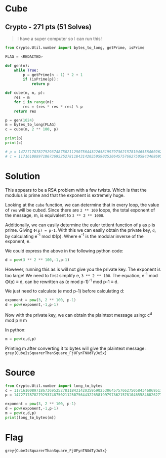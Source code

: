 # Cube
## Crypto - 271 pts (51 Solves)

> I have a super computer so I can run this!

``` python
from Crypto.Util.number import bytes_to_long, getPrime, isPrime

FLAG = <REDACTED>

def gen(n):
    while True:
        p = getPrime(n - 1) * 2 + 1
        if (isPrime(p)):
            return p

def cube(m, n, p):
    res = m
    for i in range(n):
        res = (res * res * res) % p
    return res

p = gen(1024)
m = bytes_to_long(FLAG)
c = cube(m, 2 ** 100, p)

print(p)
print(c)

# p = 147271787827929374875021125075644322658199797362157810465584602627709052665153637157027284239972360505065250939071494710661089022260751215312981674288246413821920620065721158367282080824823494257083257784305248518512283466952090977840589689160607681176791401729705268519662036067738830529129470059752131312559
# c = 117161008971867369525278118431420359590253064575766275058434686951139287312472337733007748860692306037011621762414693540474268832444018133392145498303438944989809563579460392165032736630619930502524106312155019251740588974743475569686312108671045987239439227420716606411244839847197214002961245189316124796380
```

# Solution
This appears to be a RSA problem with a few twists. Which is that the modulus is prime and that the exponent is extremely huge.

Looking at the ```cube``` function, we can determine that in every loop, the value of ```res``` will be cubed. 
Since there are ```2 ** 100``` loops, the total exponent of the message, m, is equivalent to ```3 ** 2 ** 1000```.

Additionally, we can easily determine the euler totient function of ```p``` as ```p``` is prime. Giving  ```Φ(p) = p-1```.
With this we can easily obtain the private key, ```d```, by calculating e<sup>-1</sup> mod Φ(p). Where e<sup>-1</sup> is the modolar inverse of the exponent, e.

We could express the above in the following python code:
``` python
d = pow(3 ** 2 ** 100,-1,p-1)
```

However, running this as is will not give you the private key. The exponent is too large! We need to first simplify e, ```3 ** 2 ** 100```.
The equation, e<sup>-1</sup> mod Φ(p) ≡ d, can be rewritten as  (e mod p-1)<sup>-1</sup> mod p-1 ≡ d. 

We just need to calculate (e mod p-1) before calculating d:
``` python
exponent = pow(3, 2 ** 100, p-1)
d = pow(exponent,-1,p-1)
```

Now with the private key, we can obtain the plaintext message using:
c<sup>d</sup> mod p ≡ m

In python:
``` python
m = pow(c,d,p)
```
Printing m after converting it to bytes will give the plaintext message:
```grey{CubeIsSquarerThanSquare_FjUFynTNUdTyJu5x}```

# Source
``` python
from Crypto.Util.number import long_to_bytes
c = 117161008971867369525278118431420359590253064575766275058434686951139287312472337733007748860692306037011621762414693540474268832444018133392145498303438944989809563579460392165032736630619930502524106312155019251740588974743475569686312108671045987239439227420716606411244839847197214002961245189316124796380
p = 147271787827929374875021125075644322658199797362157810465584602627709052665153637157027284239972360505065250939071494710661089022260751215312981674288246413821920620065721158367282080824823494257083257784305248518512283466952090977840589689160607681176791401729705268519662036067738830529129470059752131312559

exponent = pow(3, 2 ** 100, p-1)
d = pow(exponent,-1,p-1)
m = pow(c,d,p)
print(long_to_bytes(m))
```
# Flag
```grey{CubeIsSquarerThanSquare_FjUFynTNUdTyJu5x}```
